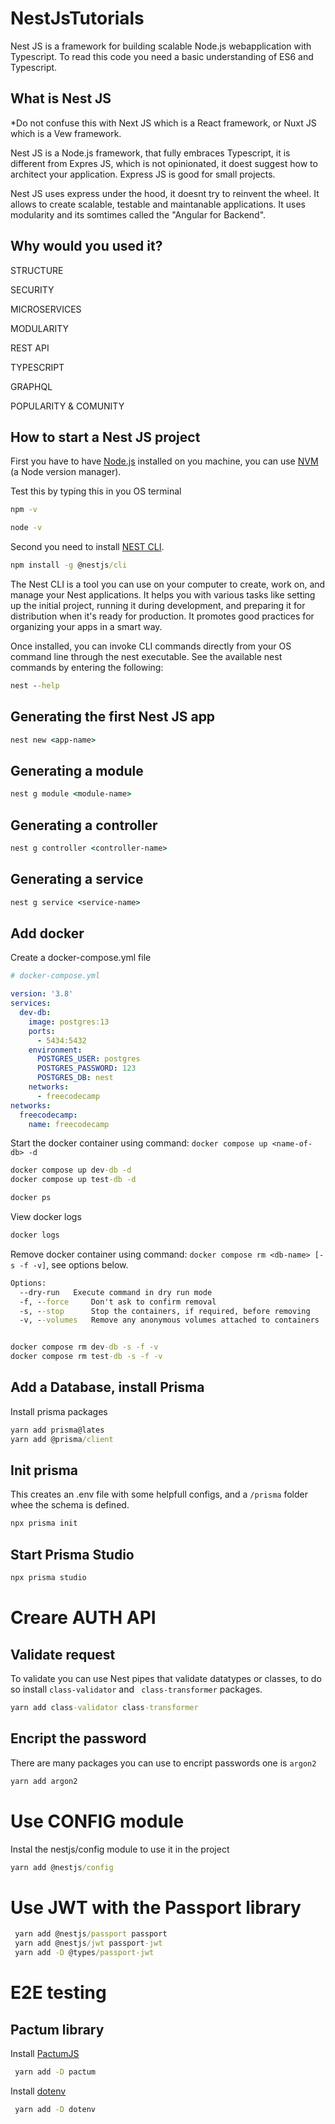 # NestJsTutorials

Nest JS is a framework for building scalable Node.js webapplication with Typescript. To read this code you need a basic understanding of ES6 and Typescript.

## What is Nest JS

*Do not confuse this with Next JS which is a React framework, or Nuxt JS which is a Vew framework.

Nest JS is a Node.js framework, that fully embraces Typescript, it is different from Expres JS, which is not opinionated, it doest suggest how to architect your application. 
Express JS is good for small projects. 

Nest JS uses express under the hood, it doesnt try to reinvent the wheel. It allows to create scalable, testable and maintanable applications. It uses modularity and its somtimes called the "Angular for Backend".

## Why would you used it?

STRUCTURE

SECURITY

MICROSERVICES

MODULARITY

REST API

TYPESCRIPT

GRAPHQL

POPULARITY & COMUNITY

## How to start a Nest JS project

First you have to have [Node.js](https://nodejs.org/en) installed on you machine, you can use [NVM](https://github.com/nvm-sh/nvm) (a Node version manager).

Test this by typing this in you OS terminal

```cmd
npm -v
```

```cmd
node -v
```

Second you need to install [NEST CLI](https://docs.nestjs.com/cli/overview). 

```cmd
npm install -g @nestjs/cli
```
The Nest CLI is a tool you can use on your computer to create, work on, and manage your Nest applications. It helps you with various tasks like setting up the initial project, running it during development, and preparing it for distribution when it's ready for production. It promotes good practices for organizing your apps in a smart way.

Once installed, you can invoke CLI commands directly from your OS command line through the nest executable. See the available nest commands by entering the following:

```cmd
nest --help
```

## Generating the first Nest JS app

```cmd
nest new <app-name>
```


## Generating a module

```cmd
nest g module <module-name>
```



## Generating a controller

```cmd
nest g controller <controller-name>
```



## Generating a service

```cmd
nest g service <service-name>
```

## Add docker

Create a docker-compose.yml file
```yml
# docker-compose.yml

version: '3.8'
services:
  dev-db:
    image: postgres:13
    ports:
      - 5434:5432
    environment:
      POSTGRES_USER: postgres
      POSTGRES_PASSWORD: 123
      POSTGRES_DB: nest
    networks:
      - freecodecamp
networks:
  freecodecamp:
    name: freecodecamp

```

Start the docker container using command: ```docker compose up <name-of-db> -d```

```cmd
docker compose up dev-db -d
docker compose up test-db -d
```

```cmd
docker ps
```

View docker logs
```cmd
docker logs 
```

Remove docker container using command: ```docker compose rm <db-name> [-s -f -v]```, see options below.
```cmd
Options:
  --dry-run   Execute command in dry run mode
  -f, --force     Don't ask to confirm removal
  -s, --stop      Stop the containers, if required, before removing
  -v, --volumes   Remove any anonymous volumes attached to containers


docker compose rm dev-db -s -f -v
docker compose rm test-db -s -f -v
```

## Add a Database, install Prisma

Install prisma packages
```cmd
yarn add prisma@lates
yarn add @prisma/client
```

## Init prisma

This creates an .env file with some helpfull configs,
and a ```/prisma``` folder whee the schema is defined.
```cmd
npx prisma init
```

## Start Prisma Studio

```cmd
npx prisma studio
```

# Creare AUTH API

## Validate request

To validate you can use Nest pipes that validate datatypes or classes, to do so install ```class-validator``` and ``` class-transformer``` packages.

```cmd
yarn add class-validator class-transformer
```

## Encript the password

There are many packages you can use to encript passwords one is ```argon2```

```cmd
yarn add argon2
```


# Use CONFIG module

Instal the nestjs/config module to use it in the project
```cmd
yarn add @nestjs/config
```


# Use JWT with the Passport library

```cmd
 yarn add @nestjs/passport passport
 yarn add @nestjs/jwt passport-jwt
 yarn add -D @types/passport-jwt
```


# E2E testing

## Pactum library

Install [PactumJS](https://pactumjs.github.io/)

```cmd
 yarn add -D pactum
```

Install [dotenv](https://www.npmjs.com/package/dotenv)

```cmd
 yarn add -D dotenv
```